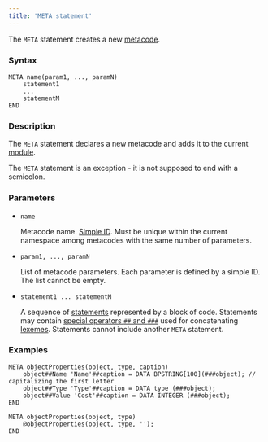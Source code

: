 ```yaml
---
title: 'META statement'
---
```


The `META` statement creates a new [metacode](Metaprogramming.md#metacode).

### Syntax

```
META name(param1, ..., paramN)
    statement1
    ...
    statementM
END
```

### Description

The `META` statement declares a new metacode and adds it to the current [module](Modules.md). 

The `META` statement is an exception - it is not supposed to end with a semicolon.  

### Parameters

- `name`

    Metacode name. [Simple ID](IDs.md#id). Must be unique within the current namespace among metacodes with the same number of parameters.

- `param1, ..., paramN`

    List of metacode parameters. Each parameter is defined by a simple ID. The list cannot be empty.

- `statement1 ... statementM`

    A sequence of  [statements](Statements.md) represented by a block of code. Statements may contain [special operators `##` and `###`](Metaprogramming.md#concat) used for concatenating [lexemes](Tokens.md). Statements cannot include another `META` statement.

### Examples

```lsf
META objectProperties(object, type, caption)
    object##Name 'Name'##caption = DATA BPSTRING[100](###object); // capitalizing the first letter
    object##Type 'Type'##caption = DATA type (###object);
    object##Value 'Cost'##caption = DATA INTEGER (###object);
END

META objectProperties(object, type)
    @objectProperties(object, type, '');
END
```
